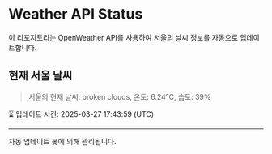 
# Weather API Status

이 리포지토리는 OpenWeather API를 사용하여 서울의 날씨 정보를 자동으로 업데이트합니다.

## 현재 서울 날씨
> 서울의 현재 날씨: broken clouds, 온도: 6.24°C, 습도: 39%

⏳ 업데이트 시간: 2025-03-27 17:43:59 (UTC)

---
자동 업데이트 봇에 의해 관리됩니다.
